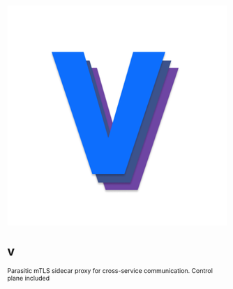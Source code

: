 ![](.github/assets/v.png)
# v
Parasitic mTLS sidecar proxy for cross-service communication. Control plane included
